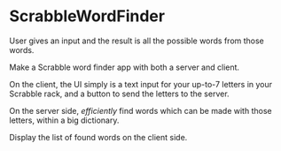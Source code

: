 # ScrabbleWordFinder
User gives an input and the result is all the possible words from those words.

Make a Scrabble word finder app with both a server and client.

On the client, the UI simply is a text input for your up-to-7 letters in your Scrabble rack, and a button to send the letters to the server.

On the server side, *efficiently* find words which can be made with those letters, within a big dictionary. 

Display the list of found words on the client side. 
